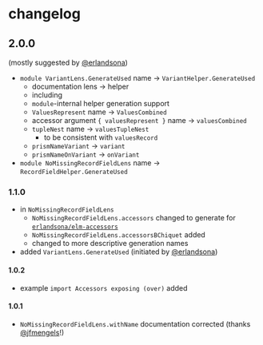 # changelog

## 2.0.0

(mostly suggested by [@erlandsona](https://github.com/erlandsona))

- `module VariantLens.GenerateUsed` name → `VariantHelper.GenerateUsed`
    - documentation lens → helper
    - including
    - `module`-internal helper generation support
    - `ValuesRepresent` name → `ValuesCombined`
    - accessor argument `{ valuesRepresent }` name → `valuesCombined`
    - `tupleNest` name → `valuesTupleNest`
        - to be consistent with `valuesRecord`
    - `prismNameVariant` → `variant`
    - `prismNameOnVariant` → `onVariant`
- `module NoMissingRecordFieldLens` name → `RecordFieldHelper.GenerateUsed`

### 1.1.0

- in `NoMissingRecordFieldLens`
    - `NoMissingRecordFieldLens.accessors` changed to generate for [`erlandsona/elm-accessors`](https://dark.elm.dmy.fr/packages/erlandsona/elm-accessors/latest/)
    - `NoMissingRecordFieldLens.accessorsBChiquet` added
    - changed to more descriptive generation names
- added `VariantLens.GenerateUsed` (initiated by [@erlandsona](https://github.com/erlandsona))

#### 1.0.2

- example `import Accessors exposing (over)` added

#### 1.0.1

- `NoMissingRecordFieldLens.withName` documentation corrected (thanks [@jfmengels](https://github.com/jfmengels)!)
